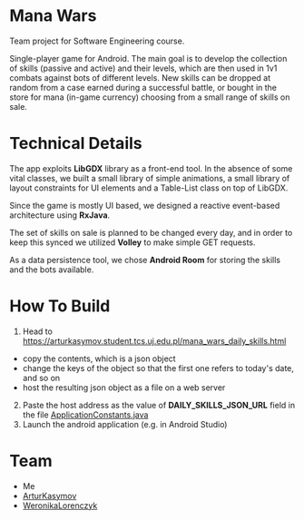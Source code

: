
# Mana Wars

Team project for Software Engineering course.

Single-player game for Android. The main goal is to develop the collection of skills (passive and active) and their levels, which are then used in 1v1 combats against bots of different levels. New skills can be dropped at random from a case earned during a successful battle, or bought in the store for mana (in-game currency) choosing from a small range of skills on sale. 

# Technical Details

The app exploits **LibGDX** library as a front-end tool. In the absence of some vital classes, we built a small library of simple animations, a small library of layout constraints for UI elements and a Table-List class on top of LibGDX.

Since the game is mostly UI based, we designed a reactive event-based architecture using **RxJava**.

The set of skills on sale is planned to be changed every day, and in order to keep this synced we utilized **Volley** to make simple GET requests.

As a data persistence tool, we chose **Android Room** for storing the skills and the bots available.

# How To Build

1. Head to https://arturkasymov.student.tcs.uj.edu.pl/mana_wars_daily_skills.html
  - copy the contents, which is a json object
  - change the keys of the object so that the first one refers to today's date, and so on
  - host the resulting json object as a file on a web server
2. Paste the host address as the value of **DAILY_SKILLS_JSON_URL** field in the file [ApplicationConstants.java](android/src/com/mana_wars/utils/ApplicationConstants.java)
3. Launch the android application (e.g. in Android Studio)

# Team

- Me
- [ArturKasymov](https://github.com/ArturKasymov)
- [WeronikaLorenczyk](https://github.com/WeronikaLorenczyk)
